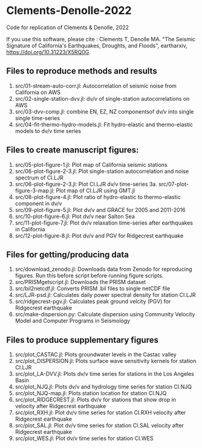 # Clements-Denolle-2022
Code for replication of Clements &amp; Denolle, 2022 


If you use this software, please cite :
Clements T, Denolle MA. "The Seismic Signature of California's Earthquakes,
Droughts, and Floods", eartharxiv, https://doi.org/10.31223/X5RQ0G.

## Files to reproduce methods and results 

1. src/01-stream-auto-corr.jl: Autocorrelation of seismic noise from California on AWS
2. src/02-single-station-dvv.jl: dv/v of single-station autocorrelations on AWS
3. src/03-dvv-comp.jl: combine EN, EZ, NZ componentsof dv/v into single single time-series
4. src/04-fit-thermo-hydro-models.jl: Fit hydro-elastic and thermo-elastic models to dv/v time series 

## Files to create manuscript figures: 
1. src/05-plot-figure-1.jl: Plot map of California seismic stations 
2. src/06-plot-figure-2-3.jl: Plot single-station autocorrelation and noise spectrum of CI.LJR
3. src/06-plot-figure-2-3.jl: Plot CI.LJR dv/v time-series 
3a. src/07-plot-figure-3-map.jl: Plot map of CI.LJR using GMT.jl 
4. src/08-plot-figure-4.jl: Plot ratio of hydro-elastic to thermo-elastic component in dv/v
5. src/09-plot-figure-5.jl: Plot dv/v and GRACE for 2005 and 2011-2016
6. src/10-plot-figure-6.jl: Plot dv/v near Salton Sea 
7. src/11-plot-figure-7.jl: Plot dv/v relaxation time-series after earthquakes in California
8. src/12-plot-figure-8.jl: Plot dv/v and PGV for Ridgecrest earthquake

## Files for getting/producing data  
1. src/download_zenodo.jl: Downloads data from Zenodo for reproducing figures. Run this before script before running figure scripts. 
2. src/PRISMgetscript.jl: Downloads the PRISM dataset
3. src/bil2netcdf.jl: Converts PRISM .bil files to single netCDF file 
4. src/LJR-psd.jl: Calculates daily power spectral density for station CI.LJR 
5. src/ridgecrest-pgv.jl: Calculates peak ground velcity (PGV) for Ridgecrest earthquake
6. src/make-dispersion.py: Calculate dispersion using Community Velocity Model and 
    Computer Programs in Seismology

## Files to produce supplementary figures 
1. src/plot_CASTAC.jl: Plots groundwater levels in the Castac valley
2. src/plot_DISPERSION.jl: Plots surface wave sensitivity kernels for station CI.LJR 
3. src/plot_LA-DVV.jl: Plots dv/v time series for stations in the Los Angeles Basin  
4. src/plot_NJQ.jl: Plots dv/v and hydrology time series for station CI.NJQ 
5. src/plot_NJQ-map.jl: Plots station location for station CI.NJQ
6. src/plot_RIDGECREST.jl: Plots dv/v for stations that show drop in velocity after Ridgecrest earthquake 
7. src/plot_RXH.jl: Plot dv/v time series for station CI.RXH
velocity after Ridgecrest earthquake 
8. src/plot_SAL.jl: Plot dv/v time series for station CI.SAL
velocity after Ridgecrest earthquake 
9. src/plot_WES.jl: Plot dv/v time series for station CI.WES
